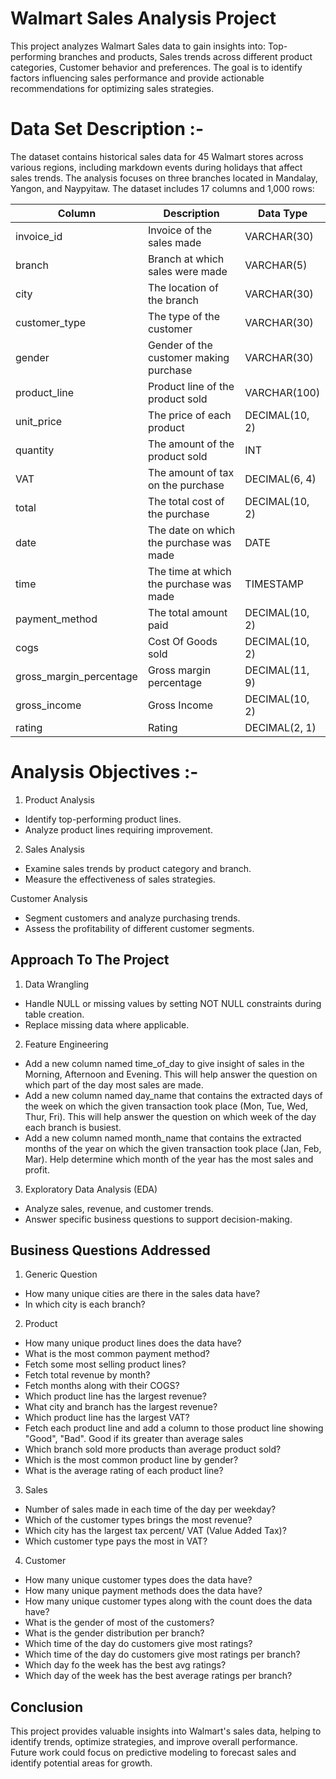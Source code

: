 # Walmart Sales Analysis Project

This project analyzes Walmart Sales data to gain insights into: Top-performing branches and products, Sales trends across different product categories, Customer behavior and preferences. The goal is to identify factors influencing sales performance and provide actionable recommendations for optimizing sales strategies.

# Data Set Description :-

The dataset contains historical sales data for 45 Walmart stores across various regions, including markdown events during holidays that affect sales trends. The analysis focuses on three branches located in Mandalay, Yangon, and Naypyitaw. The dataset includes 17 columns and 1,000 rows:

| Column                 | Description                             | Data Type      |
|------------------------|-----------------------------------------|----------------|
| invoice_id             | Invoice of the sales made               | VARCHAR(30)    |
| branch                 | Branch at which sales were made         | VARCHAR(5)     |
| city                   | The location of the branch              | VARCHAR(30)    |
| customer_type          | The type of the customer                | VARCHAR(30)    |
| gender                 | Gender of the customer making purchase  | VARCHAR(30)    |
| product_line           | Product line of the product sold        | VARCHAR(100)   |
| unit_price             | The price of each product               | DECIMAL(10, 2) |
| quantity               | The amount of the product sold          | INT            |
| VAT                    | The amount of tax on the purchase       | DECIMAL(6, 4)  |
| total                  | The total cost of the purchase          | DECIMAL(10, 2) |
| date                   | The date on which the purchase was made | DATE           |
| time                   | The time at which the purchase was made | TIMESTAMP      |
| payment_method         | The total amount paid                   | DECIMAL(10, 2) |
| cogs                   | Cost Of Goods sold                      | DECIMAL(10, 2) |
| gross_margin_percentage| Gross margin percentage                 | DECIMAL(11, 9) |
| gross_income           | Gross Income                            | DECIMAL(10, 2) |
| rating                 | Rating                                  | DECIMAL(2, 1)  |


# Analysis Objectives :-

1. Product Analysis
* Identify top-performing product lines.
* Analyze product lines requiring improvement.

2. Sales Analysis
* Examine sales trends by product category and branch.
* Measure the effectiveness of sales strategies.

Customer Analysis
* Segment customers and analyze purchasing trends.
* Assess the profitability of different customer segments.


## Approach To The Project

1. Data Wrangling
* Handle NULL or missing values by setting NOT NULL constraints during table creation.
* Replace missing data where applicable.

2. Feature Engineering
* Add a new column named time_of_day to give insight of sales in the Morning, Afternoon and Evening. This will help answer the question on which part of the day most sales are made.
* Add a new column named day_name that contains the extracted days of the week on which the given transaction took place (Mon, Tue, Wed, Thur, Fri). This will help answer the question on which week of the day each branch is busiest.
* Add a new column named month_name that contains the extracted months of the year on which the given transaction took place (Jan, Feb, Mar). Help determine which month of the year has the most sales and profit.

3. Exploratory Data Analysis (EDA)
* Analyze sales, revenue, and customer trends.
* Answer specific business questions to support decision-making.


## Business Questions Addressed

1. Generic Question
* How many unique cities are there in the sales data have?
* In which city is each branch?

2. Product
* How many unique product lines does the data have?
* What is the most common payment method?
* Fetch some most selling product lines?
* Fetch total revenue by month?
* Fetch months along with their COGS?
* Which product line has the largest revenue?
* What city and branch has the largest revenue?
* Which product line has the largest VAT?
* Fetch each product line and add a column to those product line showing "Good", "Bad". Good if its greater than average sales
* Which branch sold more products than average product sold?
* Which is the most common product line by gender?
* What is the average rating of each product line?

3. Sales
* Number of sales made in each time of the day per weekday?
* Which of the customer types brings the most revenue?
* Which city has the largest tax percent/ VAT (Value Added Tax)?
* Which customer type pays the most in VAT?

4. Customer
* How many unique customer types does the data have?
* How many unique payment methods does the data have?
* How many unique customer types along with the count does the data have?
* What is the gender of most of the customers?
* What is the gender distribution per branch?
* Which time of the day do customers give most ratings?
* Which time of the day do customers give most ratings per branch?
* Which day fo the week has the best avg ratings?
* Which day of the week has the best average ratings per branch?


## Conclusion
This project provides valuable insights into Walmart's sales data, helping to identify trends, optimize strategies, and improve overall performance. Future work could focus on predictive modeling to forecast sales and identify potential areas for growth.


